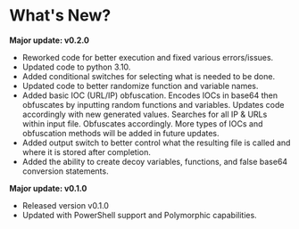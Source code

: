 # What's New? 

**Major update: v0.2.0**
 - Reworked code for better execution and fixed various errors/issues. 
 - Updated code to python 3.10.
 - Added conditional switches for selecting what is needed to be done.
 - Updated code to better randomize function and variable names.
 - Added basic IOC (URL/IP) obfuscation. Encodes IOCs in base64 then obfuscates by inputting random functions and variables. Updates code accordingly with new generated values. Searches for all IP & URLs within input file. Obfuscates accordingly. More types of IOCs and obfuscation methods will be added in future updates. 
 - Added output switch to better control what the resulting file is called and where it is stored after completion. 
 - Added the ability to create decoy variables, functions, and false base64 conversion statements. 



**Major update: v0.1.0**
 - Released version v0.1.0
 - Updated with PowerShell support and Polymorphic capabilities.